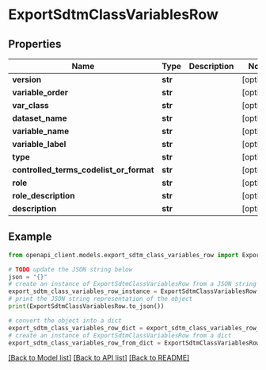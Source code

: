 # ExportSdtmClassVariablesRow


## Properties

Name | Type | Description | Notes
------------ | ------------- | ------------- | -------------
**version** | **str** |  | [optional] 
**variable_order** | **str** |  | [optional] 
**var_class** | **str** |  | [optional] 
**dataset_name** | **str** |  | [optional] 
**variable_name** | **str** |  | [optional] 
**variable_label** | **str** |  | [optional] 
**type** | **str** |  | [optional] 
**controlled_terms_codelist_or_format** | **str** |  | [optional] 
**role** | **str** |  | [optional] 
**role_description** | **str** |  | [optional] 
**description** | **str** |  | [optional] 

## Example

```python
from openapi_client.models.export_sdtm_class_variables_row import ExportSdtmClassVariablesRow

# TODO update the JSON string below
json = "{}"
# create an instance of ExportSdtmClassVariablesRow from a JSON string
export_sdtm_class_variables_row_instance = ExportSdtmClassVariablesRow.from_json(json)
# print the JSON string representation of the object
print(ExportSdtmClassVariablesRow.to_json())

# convert the object into a dict
export_sdtm_class_variables_row_dict = export_sdtm_class_variables_row_instance.to_dict()
# create an instance of ExportSdtmClassVariablesRow from a dict
export_sdtm_class_variables_row_from_dict = ExportSdtmClassVariablesRow.from_dict(export_sdtm_class_variables_row_dict)
```
[[Back to Model list]](../README.md#documentation-for-models) [[Back to API list]](../README.md#documentation-for-api-endpoints) [[Back to README]](../README.md)


